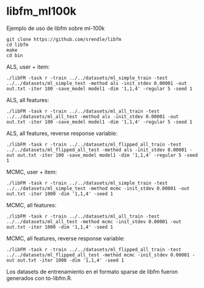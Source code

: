 # libfm_ml100k
Ejemplo de uso de libfm sobre ml-100k

```
git clone https://github.com/srendle/libfm
cd libfm
make
cd bin
```

ALS, user + item:
```
./libFM -task r -train ../../datasets/ml_simple_train -test ../../datasets/ml_simple_test -method als -init_stdev 0.00001 -out out.txt -iter 100 -save_model model1 -dim '1,1,4' -regular 5 -seed 1
```

ALS, all features:
```
./libFM -task r -train ../../datasets/ml_all_train -test ../../datasets/ml_all_test -method als -init_stdev 0.00001 -out out.txt -iter 100 -save_model model1 -dim '1,1,4' -regular 5 -seed 1
```

ALS, all features, reverse response variable:
```
./libFM -task r -train ../../datasets/ml_flipped_all_train -test ../../datasets/ml_flipped_all_test -method als -init_stdev 0.00001 -out out.txt -iter 100 -save_model model1 -dim '1,1,4' -regular 5 -seed 1
```

MCMC, user + item:
```
./libFM -task r -train ../../datasets/ml_simple_train -test ../../datasets/ml_simple_test -method mcmc -init_stdev 0.00001 -out out.txt -iter 1000 -dim '1,1,4' -seed 1
```

MCMC, all features:
```
./libFM -task r -train ../../datasets/ml_all_train -test ../../datasets/ml_all_test -method mcmc -init_stdev 0.00001 -out out.txt -iter 1000 -dim '1,1,4' -seed 1
```

MCMC, all features, reverse response variable:
```
./libFM -task r -train ../../datasets/ml_flipped_all_train -test ../../datasets/ml_flipped_all_test -method mcmc -init_stdev 0.00001 -out out.txt -iter 1000 -dim '1,1,4' -seed 1
```

Los datasets de entrenamiento en el formato sparse de libfm fueron generados con to-libfm.R.
